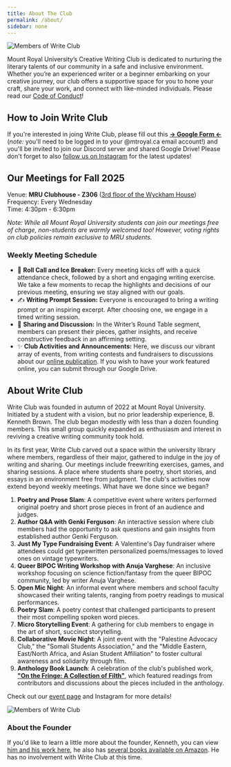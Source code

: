```yaml
---
title: About The Club
permalink: /about/
sidebar: none
---
```


![Members of Write Club](../uploads/writeclub2.png)

Mount Royal University’s Creative Writing Club is dedicated to nurturing the literary talents of our community in a safe and inclusive environment. Whether you’re an experienced writer or a beginner embarking on your creative journey, our club offers a supportive space for you to hone your craft, share your work, and connect with like-minded individuals. Please read our [Code of Conduct](https://writeclub.ca/terms/)!

## How to Join Write Club

If you're interested in joing Write Club, please fill out this [**→ Google Form ←**](https://forms.gle/zxtW6GbomK14iWVD6) (*note:* you'll need to be logged in to your @mtroyal.ca email account!) and you'll be invited to join our Discord server and shared Google Drive! Please don't forget to also [follow us on Instagram](https://instagram.com/writeclubmru) for the latest updates!

## Our Meetings for Fall 2025

Venue: **MRU Clubhouse - Z306** ([3rd floor of the Wyckham House](https://www.mtroyal.ca/AboutMountRoyal/CampusesTours/CampusLocations/campus-map.htm))  
Frequency: Every Wednesday  
Time: 4:30pm - 6:30pm

*Note: While all Mount Royal University students can join our meetings free of charge, non-students are warmly welcomed too! However, voting rights on club policies remain exclusive to MRU students.*

### Weekly Meeting Schedule

- 📣 **Roll Call and Ice Breaker:** Every meeting kicks off with a quick attendance check, followed by a short and engaging writing exercise. We take a few moments to recap the highlights and decisions of our previous meeting, ensuring we stay aligned with our goals.
- ✍️ **Writing Prompt Session:** Everyone is encouraged to bring a writing prompt or an inspiring excerpt. After choosing one, we engage in a timed writing session.
- 💬 **Sharing and Discussion:** In the Writer’s Round Table segment, members can present their pieces, gather insights, and receive constructive feedback in an affirming setting.
- ✨ **Club Activities and Announcements:** Here, we discuss our vibrant array of events, from writing contests and fundraisers to discussions about our [online publication](https://writeclub.ca/). If you wish to have your work featured online, you can submit through our Google Drive.

## About Write Club

Write Club was founded in autumn of 2022 at Mount Royal University. Initiated by a student with a vision, but no prior leadership experience, B. Kenneth Brown. The club began modestly with less than a dozen founding members. This small group quickly expanded as enthusiasm and interest in reviving a creative writing community took hold.  

In its first year, Write Club carved out a space within the university library where members, regardless of their major, gathered to indulge in the joy of writing and sharing. Our meetings include freewriting exercises, games, and sharing sessions. A place where students share poetry, short stories, and essays in an environment free from judgment. The club's activities now extend beyond weekly meetings. What have we done since we began?

1. **Poetry and Prose Slam**: A competitive event where writers performed original poetry and short prose pieces in front of an audience and judges.
2. **Author Q&A with Genki Ferguson**: An interactive session where club members had the opportunity to ask questions and gain insights from established author Genki Ferguson.
3. **Just My Type Fundraising Event**: A Valentine's Day fundraiser where attendees could get typewritten personalized poems/messages to loved ones on vintage typewriters.
4. **Queer BIPOC Writing Workshop with Anuja Varghese**: An inclusive workshop focusing on science fiction/fantasy from the queer BIPOC community, led by writer Anuja Varghese.
5. **Open Mic Night**: An informal event where members and school faculty showcased their writing talents, ranging from poetry readings to musical performances.
6. **Poetry Slam**: A poetry contest that challenged participants to present their most compelling spoken word pieces.
7. **Micro Storytelling Event**: A gathering for club members to engage in the art of short, succinct storytelling.
8. **Collaborative Movie Night**: A joint event with the "Palestine Advocacy Club," the "Somali Students Association," and the "Middle Eastern, East/North Africa, and Asian Student Affiliation" to foster cultural awareness and solidarity through film.
9. **Anthology Book Launch**: A celebration of the club's published work, [**"On the Fringe: A Collection of Filth"**](https://www.amazon.ca/Fringe-Collection-Filth-Dana%C3%AB-Webb/dp/B0CYQ1NRY9), which featured readings from contributors and discussions about the pieces included in the anthology.

Check out our [event page](/events) and Instagram for more details!

![Members of Write Club](../uploads/writeclub1.png)

### About the Founder

If you'd like to learn a little more about the founder, Kenneth, you can view [him and his work here](https://brennanbrown.ca), he also has [several books available on Amazon](https://amazon.ca/stores/Brennan-Kenneth-Brown/author/B0DQTPYKHD). He has no involvement with Write Club at this time.
